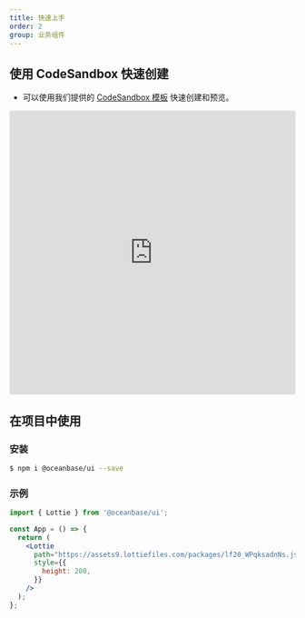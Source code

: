 ```yaml
---
title: 快速上手
order: 2
group: 业务组件
---
```


## 使用 CodeSandbox 快速创建

- 可以使用我们提供的 [CodeSandbox 模板](https://codesandbox.io/s/oceanbase-ui-reproduction-template-k26fm5) 快速创建和预览。

<iframe src="https://codesandbox.io/embed/oceanbase-ui-reproduction-template-k26fm5?fontsize=14&hidenavigation=1&theme=dark"
     style="width:100%; height:500px; border:0; border-radius: 4px; overflow:hidden;"
     title="@oceanbase/ui reproduction template"
     allow="accelerometer; ambient-light-sensor; camera; encrypted-media; geolocation; gyroscope; hid; microphone; midi; payment; usb; vr; xr-spatial-tracking"
     sandbox="allow-forms allow-modals allow-popups allow-presentation allow-same-origin allow-scripts"
   ></iframe>

## 在项目中使用

### 安装

```bash
$ npm i @oceanbase/ui --save
```

### 示例

```jsx | pure
import { Lottie } from '@oceanbase/ui';

const App = () => {
  return (
    <Lottie
      path="https://assets9.lottiefiles.com/packages/lf20_WPqksadnNs.json"
      style={{
        height: 200,
      }}
    />
  );
};
```
